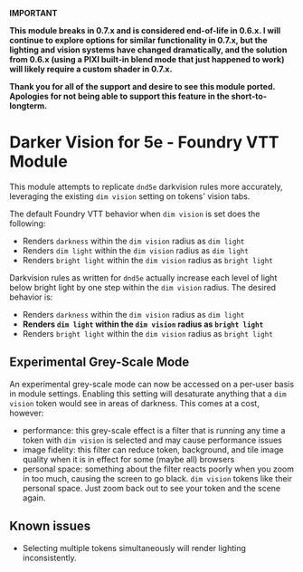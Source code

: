 **IMPORTANT**

**This module breaks in 0.7.x and is considered end-of-life in 0.6.x. I will continue to explore options for similar functionality in 0.7.x, but the lighting and vision systems have changed dramatically, and the solution from 0.6.x (using a PIXI built-in blend mode that just happened to work) will likely require a custom shader in 0.7.x.**

**Thank you for all of the support and desire to see this module ported. Apologies for not being able to support this feature in the short-to-longterm.**

# Darker Vision for 5e - Foundry VTT Module

This module attempts to replicate `dnd5e` darkvision rules more accurately, leveraging the existing `dim vision` setting on tokens' vision tabs.

The default Foundry VTT behavior when `dim vision` is set does the following:

* Renders `darkness` within the `dim vision` radius as `dim light`
* Renders `dim light` within the `dim vision` radius as `dim light`
* Renders `bright light` within the `dim vision` radius as `bright light`

Darkvision rules as written for `dnd5e` actually increase each level of light below bright light by one step within the `dim vision` radius. The desired behavior is:

* Renders `darkness` within the `dim vision` radius as `dim light`
* **Renders `dim light` within the `dim vision` radius as `bright light`**
* Renders `bright light` within the `dim vision` radius as `bright light`

## Experimental Grey-Scale Mode

An experimental grey-scale mode can now be accessed on a per-user basis in module settings. Enabling this setting will desaturate anything that a `dim vision` token would see in areas of darkness. This comes at a cost, however:

* performance: this grey-scale effect is a filter that is running any time a token with `dim vision` is selected and may cause performance issues
* image fidelity: this filter can reduce token, background, and tile image quality when it is in effect for some (maybe all) browsers
* personal space: something about the filter reacts poorly when you zoom in too much, causing the screen to go black. `dim vision` tokens like their personal space. Just zoom back out to see your token and the scene again.

## Known issues

* Selecting multiple tokens simultaneously will render lighting inconsistently.
